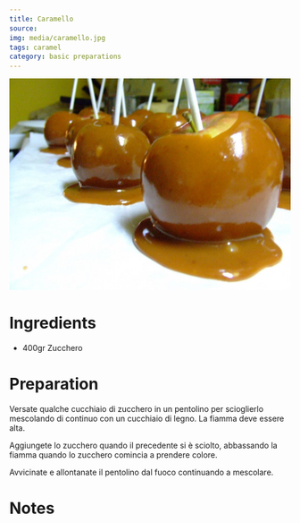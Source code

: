 ```yaml
---
title: Caramello
source: 
img: media/caramello.jpg
tags: caramel
category: basic preparations
---
```


![Caramello](media/caramello.jpg)

Ingredients
===========

* 400gr Zucchero

Preparation
===========

Versate qualche cucchiaio di zucchero in un pentolino per scioglierlo mescolando di continuo con un cucchiaio di legno. La fiamma deve essere alta.

Aggiungete lo zucchero quando il precedente si è sciolto, abbassando la fiamma quando lo zucchero comincia a prendere colore.

Avvicinate e allontanate il pentolino dal fuoco continuando a mescolare.

Notes
=====
